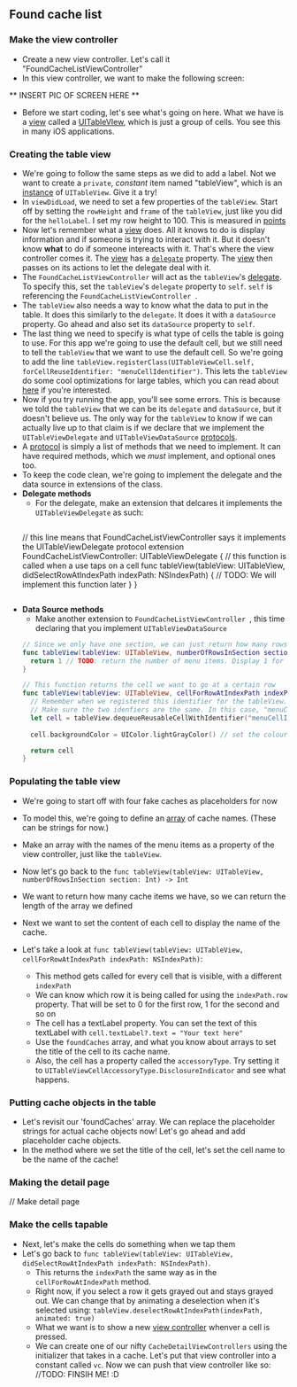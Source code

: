 ## Found cache list
### Make the view controller
- Create a new view controller. Let's call it "FoundCacheListViewController"
- In this view controller, we want to make the following screen:

** INSERT PIC OF SCREEN HERE **

- Before we start coding, let's see what's going on here. What we have is a [view]() called a [UITableVIew](), which is just a group of cells. You see this in many iOS applications.

### Creating the table view
  - We're going to follow the same steps as we did to add a label. Not we want to create a `private`, *constant* item named "tableView", which is an [instance]() of `UITableView`. Give it a try!
  - In `viewDidLoad`, we need to set a few properties of the `tableView`. Start off by setting the `rowHeight` and `frame` of the `tableView`, just like you did for the `helloLabel`. I set my row height to 100. This is measured in [points]()
  - Now let's remember what a [view]() does. All it knows to do is display information and if someone is trying to interact with it. But it doesn't know **what** to do if someone intereacts with it. That's where the view controller comes it. The [view]() has a [`delegate`]() property. The [view]() then passes on its actions to let the delegate deal with it.
  - The `FoundCacheListViewController` will act as the `tableView`'s [delegate](). To specify this, set the `tableView`'s `delegate` property to `self`. `self` is referencing the `FoundCacheListViewController `.
  - The `tableView` also needs a way to know what the data to put in the table. It does this similarly to the `delegate`. It does it with a `dataSource` property. Go ahead and also set its `dataSource` property to `self`.
  - The last thing we need to specify is what type of cells the table is going to use. For this app we're going to use the default cell, but we still need to tell the `tableView` that we want to use the default cell. So we're going to add the line `tableView.registerClass(UITableViewCell.self, forCellReuseIdentifier: "menuCellIdentifier")`. This lets the `tableView` do some cool optimizations for large tables, which you can read about [here]() if you're interested.
  - Now  if you try running the app, you'll see some errors. This is because we told the `tableView` that we can be its `delegate` and `dataSource`, but it doesn't believe us. The only way for the `tableView` to know if we can actually live up to that claim is if we declare that we implement the `UITableViewDelegate` and `UITableViewDataSource` [protocols]().
  - A [protocol]() is simply a list of methods that we need to implement. It can have required methods, which we *must* implement, and optional ones too.
  - To keep the code clean, we're going to implement the delegate and the data source in extensions of the class.
  - **Delegate methods**
     - For the delegate, make an extension that delcares it implements the `UITableViewDelegate` as such:
       ```swift
      // this line means that FoundCacheListViewController says it implements the UITableViewDelegate protocol
      extension FoundCacheListViewController: UITableViewDelegate { 
          // this function is called when a use taps on a cell
          func tableView(tableView: UITableView, didSelectRowAtIndexPath indexPath: NSIndexPath) { 
            // TODO: We will implement this function later 
          }
      }
       ```
  - **Data Source methods**
    - Make another extension to `FoundCacheListViewController `, this time declaring that you implement `UITableViewDataSource`
    ```swift
    // Since we only have one section, we can just return how many rows we want
    func tableView(tableView: UITableView, numberOfRowsInSection section: Int) -> Int { 
      return 1 // TODO: return the number of menu items. Display 1 for now so we can see the table view
    }
    
    // This function returns the cell we want to go at a certain row
    func tableView(tableView: UITableView, cellForRowAtIndexPath indexPath: NSIndexPath) -> UITableViewCell { 
      // Remember when we registered this identifier for the tableView. This is where it comes in.
      // Make sure the two idenfiers are the same. In this case, "menuCellIdentifier"
      let cell = tableView.dequeueReusableCellWithIdentifier("menuCellIdentifier", forIndexPath: indexPath)
      
      cell.backgroundColor = UIColor.lightGrayColor() // set the colour to light grey for now

      return cell
    }
    ```
### Populating the table view
  - We're going to start off with four fake caches as placeholders for now
  - To model this, we're going to define an [array]() of cache names. (These can be strings for now.)
  - Make an array with the names of the menu items as a property of the view controller, just like the `tableView`.
  - Now let's go back to the `func tableView(tableView: UITableView, numberOfRowsInSection section: Int) -> Int`
  - We want to return how many cache items we have, so we can return the length of the array we defined
  
  - Next we want to set the content of each cell to display the name of the cache.
  - Let's take a look at `func tableView(tableView: UITableView, cellForRowAtIndexPath indexPath: NSIndexPath)`:
    - This method gets called for every cell that is visible, with a different `indexPath`
    - We can know which row it is being called for using the `indexPath.row` property. That will be set to 0 for the first row, 1 for the second and so on
    - The cell has a textLabel property. You can set the text of this textLabel with `cell.textLabel?.text = "Your text here"`
    - Use the `foundCaches` array, and what you know about arrays to set the title of the cell to its cache name.
    - Also, the cell has a property called the `accessoryType`. Try setting it to `UITableViewCellAccessoryType.DisclosureIndicator` and see what happens.
 
    
### Putting cache objects in the table
- Let's revisit our 'foundCaches' array. We can replace the placeholder strings for actual cache objects now! Let's go ahead and add placeholder cache objects.
- In the method where we set the title of the cell, let's set the cell name to be the name of the cache!

### Making the detail page
// Make detail page
 
### Make the cells tapable
  - Next, let's make the cells do something when we tap them
  - Let's go back to `func tableView(tableView: UITableView, didSelectRowAtIndexPath indexPath: NSIndexPath)`.
      - This returns the `indexPath` the same way as in the `cellForRowAtIndexPath` method.
      - Right now, if you select a row it gets grayed out and stays grayed out. We can change that by animating a deselection when it's selected using: `tableView.deselectRowAtIndexPath(indexPath, animated: true)`
      - What we want is to show a new [view controller]() whenver a cell is pressed. 
      - We can create one of our nifty `CacheDetailViewControllers` using the initializer that takes in a cache. Let's put that view controller into a constant called `vc`. Now we can push that view controller like so:
      //TODO: FINSIH ME! :D

